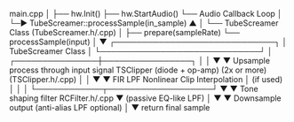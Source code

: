 main.cpp
│
├── hw.Init()
├── hw.StartAudio()
└── Audio Callback Loop
     │
     └─► TubeScreamer::processSample(in_sample)
             ▲
             │
             └── TubeScreamer Class (TubeScreamer.h/.cpp)
                  │
                  ├── prepare(sampleRate)
                  └── processSample(input)
                          │
                          ▼
              ┌─────────────────────────────┐
              │     TubeScreamer Class      │
              └─────────────────────────────┘
                          │
          ┌───────────────┼────────────────┐
          │                                │
          ▼                                ▼
       Upsample                        process through
     input signal                     TSClipper (diode + op-amp)
     (2x or more)                     (TSClipper.h/.cpp)
          │                                │
          ▼                                ▼
       FIR LPF                        Nonlinear Clip
     Interpolation                         │
     (if used)                             │
          │                                │
          └────────────┬───────────────────┘
                       ▼
             ▼ Tone shaping filter
               RCFilter.h/.cpp
             ▼ (passive EQ-like LPF)
                       │
                       ▼
              ▼ Downsample output
                (anti-alias LPF optional)
                       │
                       ▼
               return final sample
